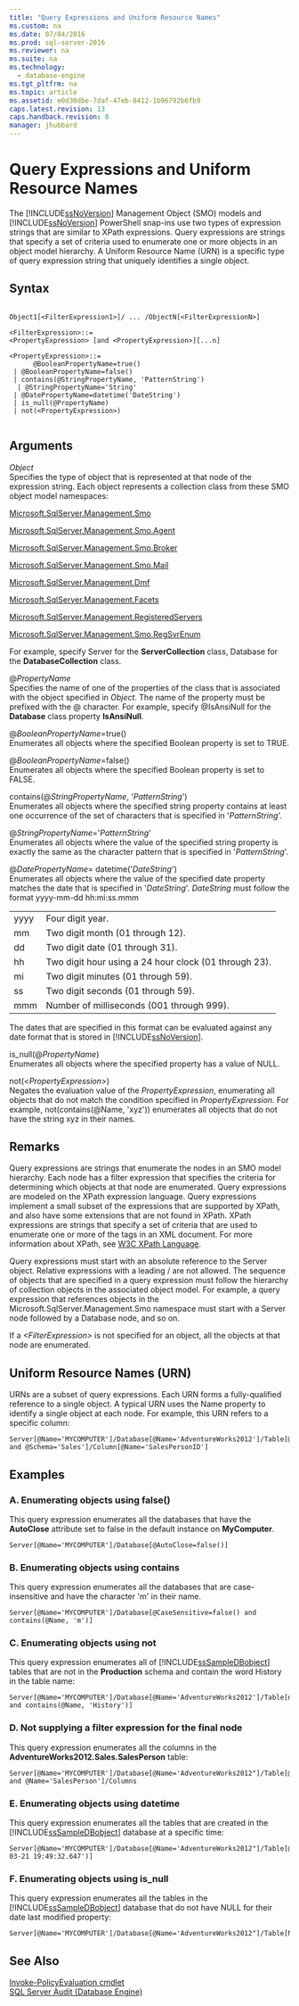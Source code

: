 ```yaml
---
title: "Query Expressions and Uniform Resource Names"
ms.custom: na
ms.date: 07/04/2016
ms.prod: sql-server-2016
ms.reviewer: na
ms.suite: na
ms.technology: 
  - database-engine
ms.tgt_pltfrm: na
ms.topic: article
ms.assetid: e0d30dbe-7daf-47eb-8412-1b96792b6fb9
caps.latest.revision: 13
caps.handback.revision: 0
manager: jhubbard
---
```

# Query Expressions and Uniform Resource Names
  The [!INCLUDE[ssNoVersion](../../Topics/TopicNameContainA/tokens/ssNoVersion_md.md)] Management Object (SMO) models and [!INCLUDE[ssNoVersion](../../Topics/TopicNameContainA/tokens/ssNoVersion_md.md)] PowerShell snap-ins use two types of expression strings that are similar to XPath expressions. Query expressions are strings that specify a set of criteria used to enumerate one or more objects in an object model hierarchy. A Uniform Resource Name (URN) is a specific type of query expression string that uniquely identifies a single object.  
  
## Syntax  
  
```  
  
Object1[<FilterExpression1>]/ ... /ObjectN[<FilterExpressionN>]  
  
<FilterExpression>::=  
<PropertyExpression> [and <PropertyExpression>][...n]  
  
<PropertyExpression>::=  
      @BooleanPropertyName=true()  
 | @BooleanPropertyName=false()  
 | contains(@StringPropertyName, 'PatternString')  
  | @StringPropertyName='String'  
 | @DatePropertyName=datetime('DateString')  
 | is_null(@PropertyName)  
 | not(<PropertyExpression>)  
  
```  
  
## Arguments  
 *Object*  
 Specifies the type of object that is represented at that node of the expression string. Each object represents a collection class from these SMO object model namespaces:  
  
 [Microsoft.SqlServer.Management.Smo](assetId:///N:Microsoft.SqlServer.Management.Smo)  
  
 [Microsoft.SqlServer.Management.Smo.Agent](assetId:///N:Microsoft.SqlServer.Management.Smo.Agent)  
  
 [Microsoft.SqlServer.Management.Smo.Broker](assetId:///N:Microsoft.SqlServer.Management.Smo.Broker)  
  
 [Microsoft.SqlServer.Management.Smo.Mail](assetId:///N:Microsoft.SqlServer.Management.Smo.Mail)  
  
 [Microsoft.SqlServer.Management.Dmf](assetId:///N:Microsoft.SqlServer.Management.Dmf)  
  
 [Microsoft.SqlServer.Management.Facets](assetId:///N:Microsoft.SqlServer.Management.Facets)  
  
 [Microsoft.SqlServer.Management.RegisteredServers](assetId:///N:Microsoft.SqlServer.Management.RegisteredServers)  
  
 [Microsoft.SqlServer.Management.Smo.RegSvrEnum](assetId:///N:Microsoft.SqlServer.Management.Smo.RegSvrEnum)  
  
 For example, specify Server for the **ServerCollection** class, Database for the **DatabaseCollection** class.  
  
 @*PropertyName*  
 Specifies the name of one of the properties of the class that is associated with the object specified in *Object*. The name of the property must be prefixed with the @ character. For example, specify @IsAnsiNull for the **Database** class property **IsAnsiNull**.  
  
 @*BooleanPropertyName*=true()  
 Enumerates all objects where the specified Boolean property is set to TRUE.  
  
 @*BooleanPropertyName*=false()  
 Enumerates all objects where the specified Boolean property is set to FALSE.  
  
 contains(@*StringPropertyName*, '*PatternString*')  
 Enumerates all objects where the specified string property contains at least one occurrence of the set of characters that is specified in '*PatternString*'.  
  
 @*StringPropertyName*='*PatternString*'  
 Enumerates all objects where the value of the specified string property is exactly the same as the character pattern that is specified in '*PatternString*'.  
  
 @*DatePropertyName*= datetime('*DateString*')  
 Enumerates all objects where the value of the specified date property matches the date that is specified in '*DateString*'. *DateString* must follow the format yyyy-mm-dd hh:mi:ss.mmm  
  
|||  
|-|-|  
|yyyy|Four digit year.|  
|mm|Two digit month (01 through 12).|  
|dd|Two digit date (01 through 31).|  
|hh|Two digit hour using a 24 hour clock (01 through 23).|  
|mi|Two digit minutes (01 through 59).|  
|ss|Two digit seconds (01 through 59).|  
|mmm|Number of milliseconds (001 through 999).|  
  
 The dates that are specified in this format can be evaluated against any date format that is stored in [!INCLUDE[ssNoVersion](../../Topics/TopicNameContainA/tokens/ssNoVersion_md.md)].  
  
 is_null(@*PropertyName*)  
 Enumerates all objects where the specified property has a value of NULL.  
  
 not(<*PropertyExpression*>)  
 Negates the evaluation value of the *PropertyExpression*, enumerating all objects that do not match the condition specified in *PropertyExpression*. For example, not(contains(@Name, 'xyz')) enumerates all objects that do not have the string xyz in their names.  
  
## Remarks  
 Query expressions are strings that enumerate the nodes in an SMO model hierarchy. Each node has a filter expression that specifies the criteria for determining which objects at that node are enumerated. Query expressions are modeled on the XPath expression language. Query expressions implement a small subset of the expressions that are supported by XPath, and also have some extensions that are not found in XPath. XPath expressions are strings that specify a set of criteria that are used to enumerate one or more of the tags in an XML document. For more information about XPath, see [W3C XPath Language](http://www.w3.org/TR/xpath20/).  
  
 Query expressions must start with an absolute reference to the Server object. Relative expressions with a leading / are not allowed. The sequence of objects that are specified in a query expression must follow the hierarchy of collection objects in the associated object model. For example, a query expression that references objects in the Microsoft.SqlServer.Management.Smo namespace must start with a Server node followed by a Database node, and so on.  
  
 If a *<FilterExpression\>* is not specified for an object, all the objects at that node are enumerated.  
  
## Uniform Resource Names (URN)  
 URNs are a subset of query expressions. Each URN forms a fully-qualified reference to a single object. A typical URN uses the Name property to identify a single object at each node. For example, this URN refers to a specific column:  
  
```  
Server[@Name='MYCOMPUTER']/Database[@Name='AdventureWorks2012']/Table[@Name='SalesPerson' and @Schema='Sales']/Column[@Name='SalesPersonID']  
```  
  
## Examples  
  
### A. Enumerating objects using false()  
 This query expression enumerates all the databases that have the **AutoClose** attribute set to false in the default instance on **MyComputer**.  
  
```  
Server[@Name='MYCOMPUTER']/Database[@AutoClose=false()]  
```  
  
### B. Enumerating objects using contains  
 This query expression enumerates all the databases that are case-insensitive and have the character 'm' in their name.  
  
```  
Server[@Name='MYCOMPUTER']/Database[@CaseSensitive=false() and contains(@Name, 'm')]   
```  
  
### C. Enumerating objects using not  
 This query expression enumerates all of [!INCLUDE[ssSampleDBobject](../../Topics/TopicNameContainA/tokens/ssSampleDBobject_md.md)] tables that are not in the **Production** schema and contain the word History in the table name:  
  
```  
Server[@Name='MYCOMPUTER']/Database[@Name='AdventureWorks2012']/Table[not(@Schema='Production') and contains(@Name, 'History')]  
```  
  
### D. Not supplying a filter expression for the final node  
 This query expression enumerates all the columns in the **AdventureWorks2012.Sales.SalesPerson** table:  
  
```  
Server[@Name='MYCOMPUTER']/Database[@Name='AdventureWorks2012"]/Table[@Schema='Sales' and @Name='SalesPerson']/Columns  
```  
  
### E. Enumerating objects using datetime  
 This query expression enumerates all the tables that are created in the [!INCLUDE[ssSampleDBobject](../../Topics/TopicNameContainA/tokens/ssSampleDBobject_md.md)] database at a specific time:  
  
```  
Server[@Name='MYCOMPUTER']/Database[@Name='AdventureWorks2012"]/Table[@CreateDate=datetime('2008-03-21 19:49:32.647')]  
```  
  
### F. Enumerating objects using is_null  
 This query expression enumerates all the tables in the [!INCLUDE[ssSampleDBobject](../../Topics/TopicNameContainA/tokens/ssSampleDBobject_md.md)] database that do not have NULL for their date last modified property:  
  
```  
Server[@Name='MYCOMPUTER']/Database[@Name='AdventureWorks2012"]/Table[Not(is_null(@DateLastModified))]  
```  
  
## See Also  
 [Invoke-PolicyEvaluation cmdlet](../../Topics/TopicNameNotContainA/Invoke-PolicyEvaluation-cmdlet.md)   
 [SQL Server Audit &#40;Database Engine&#41;](../../Topics/TopicNameNotContainA/SQL-Server-Audit--Database-Engine-.md)  
  
  